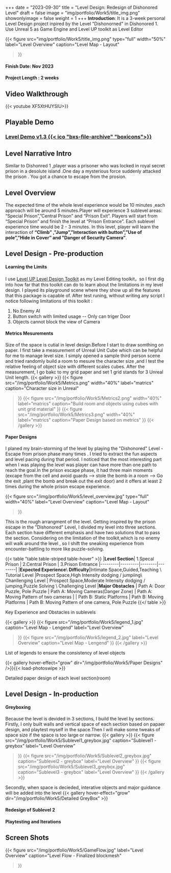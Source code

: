 +++
date = "2023-09-30"
title = "Level Design: Redesign of Dishonored Level"
draft = false
image = "img/portfolio/Work5/title_img.png"
showonlyimage = false
weight = 1
+++
**Introduction**: It is a 3-week personal Level Design project inpired by the Level "Dishonorned" in Dishonored 1. Use Unreal 5 as Game Engine and Level UP toolkit as Level Editor 




<!--more-->


{{< figure
  src="img/portfolio/Work5/title_img.png"
  type="full"
  width="50%"
  label="Level Overview"
  caption="Level Map - Layout" 
>}}

#### Finish Date: Nov 2023
#### Project Length : 2 weeks

## Video Walkthrough
{{< youtube XF5XtHUYSlU>}}

## Playable Demo

### [Level Demo v1.3  {{< ico "bxs-file-archive" "boxicons">}}](https://drive.google.com/file/d/11jugzxy9sQlOLNlqdizve3TD8uA7szrY/view?usp=drive_link "Level Demo")

## Level Narrative Intro
Similar to Dishonred 1 ,player was a prisoner who was locked in royal secret prison in a desolute island .One day a mysterious force suddenly attacked the prison . You got a chance to escape from the prosion.

## Level Overview

The expected time of the whole level experience would be 10 minutes ,each approach will be around 5 minutes.Player will experience 3 sublevel areas: “Special Prison”,”Central Prison” and “Prison Exit”. Players will start from “Special Prison” and finish the level at “Prison Entrance”. Each sublevel experience time would be 2 - 3 minutes. In this level, player will learn the interaction of **“Climb” ,”Jump”,”Interaction with button”,”Use of pole”,”Hide in Cover” and ”Danger of Security Camera”**. 



## Level Design - Pre-production

#### Learning the Limits
I use [Level UP Level Design Toolkit](https://projects.etc.cmu.edu/level-up/ "Level UP Tookkit") as my Level Editing toolkit，so I first dig into how far that this toolkit can do to learn about the limitations in my level design. I played its playground scene where they show up all the features that this package is capable of. After test runing, without writing any script I notice following limitations of this toolkit :
1. No Enemy AI
2. Button switch with limited usage -- Only can triger Door
3. Objects cannot block the view of Camera



#### Metrics Mesurements

Size of the space is cutial in level design.Before I start to draw somthing on paper. I first take a measurement of Unreal Unit Cube which can be helpful for me to manage level size. I simply opened a sample third person scene and tried randomly build a room to mesure the character size ,and I test the relative feeling of object size with different scales cubes. After the measurement, I go bakc to my grid paper and set 1 grid stands for 3 Unreal Unit length.
{{< gallery >}}
{{< figure
  src="/img/portfolio/Work5/Metrics.png"
  width="40%"
  label="matrics"
  caption="Character size in Unreal" 
  >}}
{{< figure
  src="/img/portfolio/Work5/Metrics2.png"
  width="40%"
  label="matrics"
  caption="Build room and objects using cubes with unit grid material" 
  >}}
  {{< figure
  src="/img/portfolio/Work5/Metrics3.png"
  width="40%"
  label="matrics"
  caption="Paper Design based on metrics" 
  >}}
{{< /gallery >}}

#### Paper Designs

I planed my brain-storming of the level by playing the "Dishonored" Level - Escape from prison phase many times . I tried to extract the fun aspects and level pacing during that period. I noticed that the most interesting part when I was playing the level was player can have more than one path to reach the goal.In the prison escape phase, it had three main moments (excape from the cell and avoid guards --> stole the bomb in a room --> Go the exit ,plant the bomb and break out the exit door) and it offers at least 2 times during the whole prison escape experience. 

{{< figure
  src="/img/portfolio/Work5/level_overview.jpg"
  type="full"
  width="40%"
  label="Level Overview"
  caption="Level Map - Layout" 
  >}}

  This is the rough arrangment of the level. Getting inspired by the prison escape in the "Dishonored" Level, I divided my level into three sections. Each section have different emphasis and have two solutions that to pass the section. Considering on the limitation of the toolkit,which is no enemy will walk around the level , so I shift the sneaking experience from encounter-battling to more like puzzle-solving.


{{< table "table table-striped table-hover" >}}
|**Level Section**| 1.Specal Prison  | 2.Central Prison | 3.Prison Entrance
|---------|---------|--------|--------|
|**Expected Experience**\ **Difficulty**|Intimate Space,Guided,Teaching \ Tutorial Level     |Prospect Space,High Intensity dodging / jumpiing\  Chanllenging Level   | Prospect Space,Moderate Intensity dodging / jumping,Puzzle Solving \ Challenging Level
|**Major Obstacles** | Path A: Door Puzzle, Pole Puzzle      | Path A: Moving Cameras(Danger Zone)   | Path A: Moving Pattern of two cameras
|                    | Path B: Static Platforms | Path B: Moving Platforms          | Path B: Moving Pattern of one camera, Pole Puzzle
{{</ table >}}

Key Experience and Obstacles in sublevels

{{< gallery >}}
{{< figure
  src="/img/portfolio/Work5/legend_1.jpg"
  caption="Level Map - Lengend" 
  label="Level Overview"
>}}
{{< figure
  src="/img/portfolio/Work5/legend_2.jpg"
  label="Level Overview"
  caption="Level Map - Lengend" 
  >}}
{{< /gallery >}}

List of legends to ensure the consistency of level objects

{{< gallery 
  hover-effect="grow" 
  dir="/img/portfolio/Work5/Paper Designs" />}}{{< load-photoswipe >}}

Detailed paper design of each level section(room)


## Level Design - In-production

#### Greyboxing

Because the level is devided in 3 sections, I build the level by sections. Firstly, I only built walls and vertical space of each section based on papaer design, and playtest myself in the space.Then I will make some tweaks of space size if the space is too large or narrow.
{{< gallery >}}
{{< figure
  src="/img/portfolio/Work5/Sublevel1_greybox.jpg"
  caption="Sublevel1 - greybox" 
  label="Level Overview"
>}}
{{< figure
  src="/img/portfolio/Work5/Sublevel2_greybox.jpg"
  caption="Sublevel2 - greybox" 
  label="Level Overview"
>}}
{{< figure
  src="/img/portfolio/Work5/Sublevel3_greybox.jpg"
  caption="Sublevel3 - greybox" 
  label="Level Overview"
>}}
{{< /gallery >}}

Secondly, when space is decieded, interative objects and major guidance will be added into the level
{{< gallery  hover-effect="grow" 
  dir="/img/portfolio/Work5/Detailed GreyBox" >}}

#### Redesign of Sublevel 2

#### Playtesting and Iterations

## Screen Shots

{{< figure
  src="/img/portfolio/Work5/GameFlow.jpg"
  label="Level Overview"
  caption="Level Flow - Finalized blockmesh" 
>}}



[1]:/img/portfolio/Work5/title_img.png